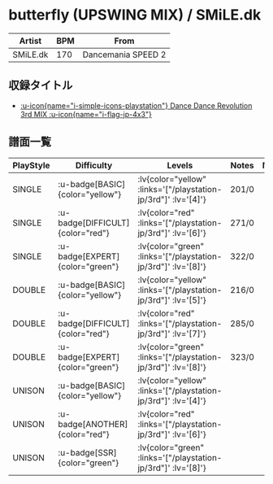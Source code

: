 # butterfly (UPSWING MIX) / SMiLE.dk

|Artist|BPM|From|
|------|---|----|
|SMiLE.dk|170|Dancemania SPEED 2|

## 収録タイトル

- [ :u-icon{name="i-simple-icons-playstation"} Dance Dance Revolution 3rd MIX :u-icon{name="i-flag-jp-4x3"} ](/playstation-jp/3rd)

## 譜面一覧

|PlayStyle|Difficulty|Levels|Notes|Movie|
|---------|----------|------|-----|-----|
|SINGLE| :u-badge[BASIC]{color="yellow"} | :lv{color="yellow" :links='["/playstation-jp/3rd"]' :lv='[4]'} |201/0||
|SINGLE| :u-badge[DIFFICULT]{color="red"} | :lv{color="red" :links='["/playstation-jp/3rd"]' :lv='[6]'} |271/0||
|SINGLE| :u-badge[EXPERT]{color="green"} | :lv{color="green" :links='["/playstation-jp/3rd"]' :lv='[8]'} |322/0||
|DOUBLE| :u-badge[BASIC]{color="yellow"} | :lv{color="yellow" :links='["/playstation-jp/3rd"]' :lv='[5]'} |216/0||
|DOUBLE| :u-badge[DIFFICULT]{color="red"} | :lv{color="red" :links='["/playstation-jp/3rd"]' :lv='[7]'} |285/0||
|DOUBLE| :u-badge[EXPERT]{color="green"} | :lv{color="green" :links='["/playstation-jp/3rd"]' :lv='[8]'} |323/0||
|UNISON| :u-badge[BASIC]{color="yellow"} | :lv{color="yellow" :links='["/playstation-jp/3rd"]' :lv='[4]'} |||
|UNISON| :u-badge[ANOTHER]{color="red"} | :lv{color="red" :links='["/playstation-jp/3rd"]' :lv='[6]'} |||
|UNISON| :u-badge[SSR]{color="green"} | :lv{color="green" :links='["/playstation-jp/3rd"]' :lv='[8]'} |||

